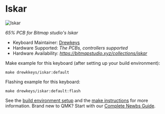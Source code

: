 # Iskar

![Iskar](https://bitmapstudio.xyz/collections/iskar)

*65% PCB for Bitmap studio's Iskar*

* Keyboard Maintainer: [Drewkeys](https://github.com/drewpyun)
* Hardware Supported: *The PCBs, controllers supported*
* Hardware Availability: *https://bitmapstudio.xyz/collections/iskar*

Make example for this keyboard (after setting up your build environment):

    make drewkkeys/iskar:default

Flashing example for this keyboard:

    make drewkeys/iskar:default:flash

See the [build environment setup](https://docs.qmk.fm/#/getting_started_build_tools) and the [make instructions](https://docs.qmk.fm/#/getting_started_make_guide) for more information. Brand new to QMK? Start with our [Complete Newbs Guide](https://docs.qmk.fm/#/newbs).
